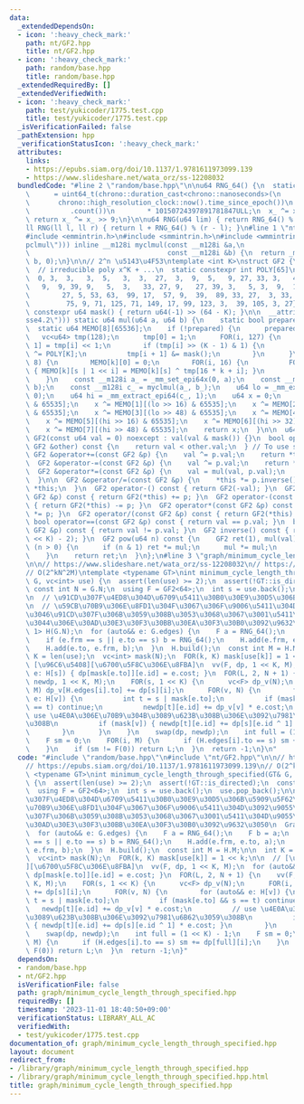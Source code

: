 ```yaml
---
data:
  _extendedDependsOn:
  - icon: ':heavy_check_mark:'
    path: nt/GF2.hpp
    title: nt/GF2.hpp
  - icon: ':heavy_check_mark:'
    path: random/base.hpp
    title: random/base.hpp
  _extendedRequiredBy: []
  _extendedVerifiedWith:
  - icon: ':heavy_check_mark:'
    path: test/yukicoder/1775.test.cpp
    title: test/yukicoder/1775.test.cpp
  _isVerificationFailed: false
  _pathExtension: hpp
  _verificationStatusIcon: ':heavy_check_mark:'
  attributes:
    links:
    - https://epubs.siam.org/doi/10.1137/1.9781611973099.139
    - https://www.slideshare.net/wata_orz/ss-12208032
  bundledCode: "#line 2 \"random/base.hpp\"\n\nu64 RNG_64() {\n  static uint64_t x_\n\
    \      = uint64_t(chrono::duration_cast<chrono::nanoseconds>(\n              \
    \       chrono::high_resolution_clock::now().time_since_epoch())\n           \
    \          .count())\n        * 10150724397891781847ULL;\n  x_ ^= x_ << 7;\n \
    \ return x_ ^= x_ >> 9;\n}\n\nu64 RNG(u64 lim) { return RNG_64() % lim; }\n\n\
    ll RNG(ll l, ll r) { return l + RNG_64() % (r - l); }\n#line 1 \"nt/GF2.hpp\"\n\
    #include <emmintrin.h>\n#include <smmintrin.h>\n#include <wmmintrin.h>\n\n__attribute__((target(\"\
    pclmul\"))) inline __m128i myclmul(const __m128i &a,\n                       \
    \                                  const __m128i &b) {\n  return _mm_clmulepi64_si128(a,\
    \ b, 0);\n}\n\n// 2^n \u5143\u4F53\ntemplate <int K>\nstruct GF2 {\n  // https://oeis.org/A344141\n\
    \  // irreducible poly x^K + ...\n  static constexpr int POLY[65]\n      = {0,\
    \  0, 3,  3,   3,  5,   3,  3,  27,  3,  9,  5,   9, 27, 33, 3,   43,\n      \
    \   9,  9, 39, 9,   5,  3,   33, 27, 9,   27, 39, 3,   5, 3,  9,  141, 75,\n \
    \        27, 5, 53, 63,  99, 17,  57, 9,  39,  89, 33, 27,  3, 33, 45, 113, 29,\n\
    \         75, 9, 71, 125, 71, 149, 17, 99, 123, 3,  39, 105, 3, 27};\n\n  static\
    \ constexpr u64 mask() { return u64(-1) >> (64 - K); }\n\n  __attribute__((target(\"\
    sse4.2\"))) static u64 mul(u64 a, u64 b) {\n    static bool prepared = 0;\n  \
    \  static u64 MEMO[8][65536];\n    if (!prepared) {\n      prepared = 1;\n   \
    \   vc<u64> tmp(128);\n      tmp[0] = 1;\n      FOR(i, 127) {\n        tmp[i +\
    \ 1] = tmp[i] << 1;\n        if (tmp[i] >> (K - 1) & 1) {\n          tmp[i + 1]\
    \ ^= POLY[K];\n          tmp[i + 1] &= mask();\n        }\n      }\n      FOR(k,\
    \ 8) {\n        MEMO[k][0] = 0;\n        FOR(i, 16) {\n          FOR(s, 1 << i)\
    \ { MEMO[k][s | 1 << i] = MEMO[k][s] ^ tmp[16 * k + i]; }\n        }\n      }\n\
    \    }\n    const __m128i a_ = _mm_set_epi64x(0, a);\n    const __m128i b_ = _mm_set_epi64x(0,\
    \ b);\n    const __m128i c_ = myclmul(a_, b_);\n    u64 lo = _mm_extract_epi64(c_,\
    \ 0);\n    u64 hi = _mm_extract_epi64(c_, 1);\n    u64 x = 0;\n    x ^= MEMO[0][lo\
    \ & 65535];\n    x ^= MEMO[1][(lo >> 16) & 65535];\n    x ^= MEMO[2][(lo >> 32)\
    \ & 65535];\n    x ^= MEMO[3][(lo >> 48) & 65535];\n    x ^= MEMO[4][hi & 65535];\n\
    \    x ^= MEMO[5][(hi >> 16) & 65535];\n    x ^= MEMO[6][(hi >> 32) & 65535];\n\
    \    x ^= MEMO[7][(hi >> 48) & 65535];\n    return x;\n  }\n\n  u64 val;\n  constexpr\
    \ GF2(const u64 val = 0) noexcept : val(val & mask()) {}\n  bool operator<(const\
    \ GF2 &other) const {\n    return val < other.val;\n  } // To use std::map\n \
    \ GF2 &operator+=(const GF2 &p) {\n    val ^= p.val;\n    return *this;\n  }\n\
    \  GF2 &operator-=(const GF2 &p) {\n    val ^= p.val;\n    return *this;\n  }\n\
    \  GF2 &operator*=(const GF2 &p) {\n    val = mul(val, p.val);\n    return *this;\n\
    \  }\n\n  GF2 &operator/=(const GF2 &p) {\n    *this *= p.inverse();\n    return\
    \ *this;\n  }\n  GF2 operator-() const { return GF2(-val); }\n  GF2 operator+(const\
    \ GF2 &p) const { return GF2(*this) += p; }\n  GF2 operator-(const GF2 &p) const\
    \ { return GF2(*this) -= p; }\n  GF2 operator*(const GF2 &p) const { return GF2(*this)\
    \ *= p; }\n  GF2 operator/(const GF2 &p) const { return GF2(*this) /= p; }\n \
    \ bool operator==(const GF2 &p) const { return val == p.val; }\n  bool operator!=(const\
    \ GF2 &p) const { return val != p.val; }\n  GF2 inverse() const { return pow((u64(1)\
    \ << K) - 2); }\n  GF2 pow(u64 n) const {\n    GF2 ret(1), mul(val);\n    while\
    \ (n > 0) {\n      if (n & 1) ret *= mul;\n      mul *= mul;\n      n >>= 1;\n\
    \    }\n    return ret;\n  }\n};\n#line 3 \"graph/minimum_cycle_length_through_specified.hpp\"\
    \n\n// https://www.slideshare.net/wata_orz/ss-12208032\n// https://epubs.siam.org/doi/10.1137/1.9781611973099.139\n\
    // O(2^kN^2M)\ntemplate <typename GT>\nint minimum_cycle_length_through_specified(GT&\
    \ G, vc<int> use) {\n  assert(len(use) >= 2);\n  assert(!GT::is_directed);\n \
    \ const int N = G.N;\n  using F = GF2<64>;\n  int s = use.back();\n  use.pop_back();\n\
    \n  // \u91CD\u307F\u4ED8\u304D\u6709\u5411\u30B0\u30E9\u30D5\u306B\u5909\u5F62\
    \n  // \u59CB\u70B9\u306E\u8FD1\u304F\u3067\u306F\u9006\u5411\u304D\u3092\u9055\
    \u3046\u91CD\u307F\u306B\u3059\u308B\u3053\u3068\u3067\u3001\u5411\u304D\u9055\
    \u3044\u306E\u30AD\u30E3\u30F3\u30BB\u30EA\u30F3\u30B0\u3092\u9632\u3050\n  Graph<F,\
    \ 1> H(G.N);\n  for (auto&& e: G.edges) {\n    F a = RNG_64();\n    F b = a;\n\
    \    if (e.frm == s || e.to == s) b = RNG_64();\n    H.add(e.frm, e.to, a);\n\
    \    H.add(e.to, e.frm, b);\n  }\n  H.build();\n  const int M = H.M;\n\n  int\
    \ K = len(use);\n  vc<int> mask(N);\n  FOR(k, K) mask[use[k]] = 1 << k;\n\n  //\
    \ [\u96C6\u5408][\u6700\u5F8C\u306E\u8FBA]\n  vv(F, dp, 1 << K, M);\n  for (auto&&\
    \ e: H[s]) { dp[mask[e.to]][e.id] = e.cost; }\n  FOR(L, 2, N + 1) {\n    vv(F,\
    \ newdp, 1 << K, M);\n    FOR(s, 1 << K) {\n      vc<F> dp_v(N);\n      FOR(i,\
    \ M) dp_v[H.edges[i].to] += dp[s][i];\n      FOR(v, N) {\n        for (auto&&\
    \ e: H[v]) {\n          int t = s | mask[e.to];\n          if (mask[e.to] && s\
    \ == t) continue;\n          newdp[t][e.id] += dp_v[v] * e.cost;\n          //\
    \ use \u4E0A\u306E\u70B9\u304B\u3089\u623B\u308B\u306E\u3092\u7981\u6B62\u3059\
    \u308B\n          if (mask[v]) { newdp[t][e.id] += dp[s][e.id ^ 1] * e.cost; }\n\
    \        }\n      }\n    }\n    swap(dp, newdp);\n    int full = (1 << K) - 1;\n\
    \    F sm = 0;\n    FOR(i, M) {\n      if (H.edges[i].to == s) sm += dp[full][i];\n\
    \    }\n    if (sm != F(0)) return L;\n  }\n  return -1;\n}\n"
  code: "#include \"random/base.hpp\"\n#include \"nt/GF2.hpp\"\n\n// https://www.slideshare.net/wata_orz/ss-12208032\n\
    // https://epubs.siam.org/doi/10.1137/1.9781611973099.139\n// O(2^kN^2M)\ntemplate\
    \ <typename GT>\nint minimum_cycle_length_through_specified(GT& G, vc<int> use)\
    \ {\n  assert(len(use) >= 2);\n  assert(!GT::is_directed);\n  const int N = G.N;\n\
    \  using F = GF2<64>;\n  int s = use.back();\n  use.pop_back();\n\n  // \u91CD\
    \u307F\u4ED8\u304D\u6709\u5411\u30B0\u30E9\u30D5\u306B\u5909\u5F62\n  // \u59CB\
    \u70B9\u306E\u8FD1\u304F\u3067\u306F\u9006\u5411\u304D\u3092\u9055\u3046\u91CD\
    \u307F\u306B\u3059\u308B\u3053\u3068\u3067\u3001\u5411\u304D\u9055\u3044\u306E\
    \u30AD\u30E3\u30F3\u30BB\u30EA\u30F3\u30B0\u3092\u9632\u3050\n  Graph<F, 1> H(G.N);\n\
    \  for (auto&& e: G.edges) {\n    F a = RNG_64();\n    F b = a;\n    if (e.frm\
    \ == s || e.to == s) b = RNG_64();\n    H.add(e.frm, e.to, a);\n    H.add(e.to,\
    \ e.frm, b);\n  }\n  H.build();\n  const int M = H.M;\n\n  int K = len(use);\n\
    \  vc<int> mask(N);\n  FOR(k, K) mask[use[k]] = 1 << k;\n\n  // [\u96C6\u5408\
    ][\u6700\u5F8C\u306E\u8FBA]\n  vv(F, dp, 1 << K, M);\n  for (auto&& e: H[s]) {\
    \ dp[mask[e.to]][e.id] = e.cost; }\n  FOR(L, 2, N + 1) {\n    vv(F, newdp, 1 <<\
    \ K, M);\n    FOR(s, 1 << K) {\n      vc<F> dp_v(N);\n      FOR(i, M) dp_v[H.edges[i].to]\
    \ += dp[s][i];\n      FOR(v, N) {\n        for (auto&& e: H[v]) {\n          int\
    \ t = s | mask[e.to];\n          if (mask[e.to] && s == t) continue;\n       \
    \   newdp[t][e.id] += dp_v[v] * e.cost;\n          // use \u4E0A\u306E\u70B9\u304B\
    \u3089\u623B\u308B\u306E\u3092\u7981\u6B62\u3059\u308B\n          if (mask[v])\
    \ { newdp[t][e.id] += dp[s][e.id ^ 1] * e.cost; }\n        }\n      }\n    }\n\
    \    swap(dp, newdp);\n    int full = (1 << K) - 1;\n    F sm = 0;\n    FOR(i,\
    \ M) {\n      if (H.edges[i].to == s) sm += dp[full][i];\n    }\n    if (sm !=\
    \ F(0)) return L;\n  }\n  return -1;\n}"
  dependsOn:
  - random/base.hpp
  - nt/GF2.hpp
  isVerificationFile: false
  path: graph/minimum_cycle_length_through_specified.hpp
  requiredBy: []
  timestamp: '2023-11-01 18:40:50+09:00'
  verificationStatus: LIBRARY_ALL_AC
  verifiedWith:
  - test/yukicoder/1775.test.cpp
documentation_of: graph/minimum_cycle_length_through_specified.hpp
layout: document
redirect_from:
- /library/graph/minimum_cycle_length_through_specified.hpp
- /library/graph/minimum_cycle_length_through_specified.hpp.html
title: graph/minimum_cycle_length_through_specified.hpp
---
```

